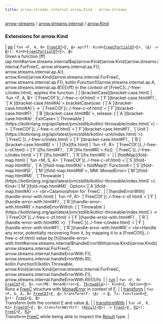 ```yaml
---
title: arrow.streams.internal.arrow.Kind - arrow-streams
---
```


[arrow-streams](../../index.html) / [arrow.streams.internal](../index.html) / [arrow.Kind](./index.html)

### Extensions for arrow.Kind

| [ap](ap.html) | `fun <F, A, B> `[`FreeCOf`](../-free-c-of.html)`<`[`F`](ap.html#F)`, `[`A`](ap.html#A)`>.ap(ff: Kind<`[`FreeCPartialOf`](../-free-c-partial-of.html)`<`[`F`](ap.html#F)`>, (`[`A`](ap.html#A)`) -> `[`B`](ap.html#B)`>): Kind<`[`FreeCPartialOf`](../-free-c-partial-of.html)`<`[`F`](ap.html#F)`>, `[`B`](ap.html#B)`>`<br>Given a function [ff](ap.html#arrow.streams.internal$ap(arrow.Kind((arrow.Kind((arrow.streams.internal.ForFreeC, arrow.streams.internal.ap.F)), arrow.streams.internal.ap.A)), arrow.Kind((arrow.Kind((arrow.streams.internal.ForFreeC, arrow.streams.internal.ap.F)), kotlin.Function1((arrow.streams.internal.ap.A, arrow.streams.internal.ap.B)))))/ff) in the context of [FreeC](../-free-c/index.html), applies the function. |
| [bracketCase](bracket-case.html) | `fun <F, A, B> `[`FreeCOf`](../-free-c-of.html)`<`[`F`](bracket-case.html#F)`, `[`A`](bracket-case.html#A)`>.bracketCase(use: (`[`A`](bracket-case.html#A)`) -> `[`FreeCOf`](../-free-c-of.html)`<`[`F`](bracket-case.html#F)`, `[`B`](bracket-case.html#B)`>, release: (`[`A`](bracket-case.html#A)`, ExitCase<`[`Throwable`](https://kotlinlang.org/api/latest/jvm/stdlib/kotlin/-throwable/index.html)`>) -> `[`FreeCOf`](../-free-c-of.html)`<`[`F`](bracket-case.html#F)`, `[`Unit`](https://kotlinlang.org/api/latest/jvm/stdlib/kotlin/-unit/index.html)`>): `[`FreeC`](../-free-c/index.html)`<`[`F`](bracket-case.html#F)`, `[`B`](bracket-case.html#B)`>` |
| [fix](fix.html) | `fun <F, R> `[`FreeCOf`](../-free-c-of.html)`<`[`F`](fix.html#F)`, `[`R`](fix.html#R)`>.fix(): `[`FreeC`](../-free-c/index.html)`<`[`F`](fix.html#F)`, `[`R`](fix.html#R)`>` |
| [foldMap](fold-map.html) | `fun <M, S, A> `[`FreeCOf`](../-free-c-of.html)`<`[`S`](fold-map.html#S)`, `[`A`](fold-map.html#A)`>.foldMap(f: FunctionK<`[`S`](fold-map.html#S)`, `[`M`](fold-map.html#M)`>, MM: MonadError<`[`M`](fold-map.html#M)`, `[`Throwable`](https://kotlinlang.org/api/latest/jvm/stdlib/kotlin/-throwable/index.html)`>): Kind<`[`M`](fold-map.html#M)`, Option<`[`A`](fold-map.html#A)`>>`<br>Catamorphism for `FreeC`. |
| [handleErrorWith](handle-error-with.html) | `fun <F, R> `[`FreeCOf`](../-free-c-of.html)`<`[`F`](handle-error-with.html#F)`, `[`R`](handle-error-with.html#R)`>.handleErrorWith(h: (`[`Throwable`](https://kotlinlang.org/api/latest/jvm/stdlib/kotlin/-throwable/index.html)`) -> `[`FreeCOf`](../-free-c-of.html)`<`[`F`](handle-error-with.html#F)`, `[`R`](handle-error-with.html#R)`>): `[`FreeC`](../-free-c/index.html)`<`[`F`](handle-error-with.html#F)`, `[`R`](handle-error-with.html#R)`>`<br>Handle any error, potentially recovering from it, by mapping it to a [FreeCOf](../-free-c-of.html) value by [h](handle-error-with.html#arrow.streams.internal$handleErrorWith(arrow.Kind((arrow.Kind((arrow.streams.internal.ForFreeC, arrow.streams.internal.handleErrorWith.F)), arrow.streams.internal.handleErrorWith.R)), kotlin.Function1((kotlin.Throwable, arrow.Kind((arrow.Kind((arrow.streams.internal.ForFreeC, arrow.streams.internal.handleErrorWith.F)), arrow.streams.internal.handleErrorWith.R)))))/h). |
| [run](run.html) | `fun <F, R> `[`FreeCOf`](../-free-c-of.html)`<`[`F`](run.html#F)`, `[`R`](run.html#R)`>.run(ME: MonadError<`[`F`](run.html#F)`, `[`Throwable`](https://kotlinlang.org/api/latest/jvm/stdlib/kotlin/-throwable/index.html)`>): Kind<`[`F`](run.html#F)`, Option<`[`R`](run.html#R)`>>`<br>Runs a [FreeC](../-free-c/index.html) structure with [MonadError](#) in context of [F](run.html#F). |
| [transform](transform.html) | `fun <F, G, A, B> `[`FreeCOf`](../-free-c-of.html)`<`[`F`](transform.html#F)`, `[`A`](transform.html#A)`>.transform(f: (`[`A`](transform.html#A)`) -> `[`B`](transform.html#B)`, fs: FunctionK<`[`F`](transform.html#F)`, `[`G`](transform.html#G)`>): `[`FreeC`](../-free-c/index.html)`<`[`G`](transform.html#G)`, `[`B`](transform.html#B)`>`<br>Transform both the context [F](transform.html#F) and value [A](transform.html#A). |
| [transformWith](transform-with.html) | `fun <F, R, R2> `[`FreeCOf`](../-free-c-of.html)`<`[`F`](transform-with.html#F)`, `[`R`](transform-with.html#R)`>.transformWith(f: (`[`Result`](../-free-c/-result/index.html)`<`[`R`](transform-with.html#R)`>) -> `[`FreeC`](../-free-c/index.html)`<`[`F`](transform-with.html#F)`, `[`R2`](transform-with.html#R2)`>): `[`FreeC`](../-free-c/index.html)`<`[`F`](transform-with.html#F)`, `[`R2`](transform-with.html#R2)`>`<br>Transform [FreeC](../-free-c/index.html) while being able to inspect the [Result](../-free-c/-result/index.html) type. |

